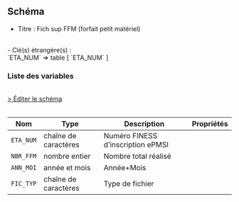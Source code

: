 ## Schéma

- Titre : Fich sup FFM (forfait petit matériel)
<br />
- Clé(s) étrangère(s) : <br />
`ETA_NUM` => table <PreviewPage text="T_MCOaaE" link="/tables/T_MCOaaE" /> [ `ETA_NUM` ]<br />

### Liste des variables
<br />
<div>
    <a href="https://gitlab.com/healthdatahub/schema-snds/edit/master/schemas/PMSI/PMSI%20MCO/T_MCOaaSUP_FFM.json"  
    arget="_blank" rel="noopener noreferrer">> Éditer le schéma</a>
    <OutboundLink />
</div>
<br />

Nom|Type|Description|Propriétés
-|-|-|-
`ETA_NUM`|chaîne de caractères|Numéro FINESS d’inscription ePMSI||
`NBR_FFM`|nombre entier|Nombre total réalisé||
`ANN_MOI`|année et mois|Année+Mois||
`FIC_TYP`|chaîne de caractères|Type de fichier||

